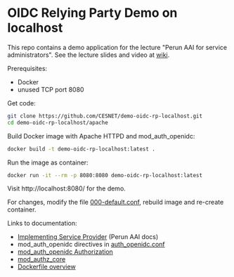 # OIDC Relying Party Demo on localhost

This repo contains a demo application for the lecture "Perun AAI for service administrators". See the lecture slides and video at [wiki](https://github.com/CESNET/demo-oidc-rp-localhost/wiki).

Prerequisites:

 - Docker
 - unused TCP port 8080

Get code:

```bash
git clone https://github.com/CESNET/demo-oidc-rp-localhost.git
cd demo-oidc-rp-localhost/apache
```

Build Docker image with Apache HTTPD and mod_auth_openidc:
```bash
docker build -t demo-oidc-rp-localhost:latest .
```
Run the image as container:
```bash
docker run -it --rm -p 8080:8080 demo-oidc-rp-localhost:latest
```
Visit http://localhost:8080/ for the demo.

For changes, modify the file [000-default.conf](apache/000-default.conf), rebuild image and re-create container.

Links to documentation:
 * [Implementing Service Provider](https://perunaai.atlassian.net/wiki/spaces/EINFRACZ/pages/7929901/Implementing+service+provider) (Perun AAI docs)
 * mod_auth_openidc directives in [auth_openidc.conf](https://github.com/OpenIDC/mod_auth_openidc/blob/master/auth_openidc.conf)
 * [mod_auth_openidc Authorization](https://github.com/OpenIDC/mod_auth_openidc/wiki/Authorization)
 * [mod_authz_core](https://httpd.apache.org/docs/2.4/mod/mod_authz_core.html)
 * [Dockerfile overview](https://docs.docker.com/build/concepts/dockerfile/)

